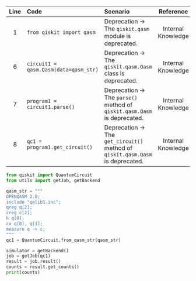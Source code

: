 | Line | Code | Scenario | Reference | Artifact | Refactoring |
| :--: | :--- | :------- | :-------: | :------- | :---------- |
| 1 | `from qiskit import qasm` | Deprecation -> The `qiskit.qasm` module is deprecated. | Internal Knowledge | `qiskit.qasm` | `from qiskit import QuantumCircuit` |
| 6 | `circuit1 = qasm.Qasm(data=qasm_str)` | Deprecation -> The `qiskit.qasm.Qasm` class is deprecated. | Internal Knowledge | `qiskit.qasm.Qasm` | `qc1 = QuantumCircuit.from_qasm_str(qasm_str)` |
| 7 | `program1 = circuit1.parse()` | Deprecation -> The `parse()` method of `qiskit.qasm.Qasm` is deprecated. | Internal Knowledge | `qiskit.qasm.Qasm.parse()` | |
| 8 | `qc1 = program1.get_circuit()` | Deprecation -> The `get_circuit()` method of `qiskit.qasm.Qasm` is deprecated. | Internal Knowledge | `qiskit.qasm.Qasm.get_circuit()` | |


```python
from qiskit import QuantumCircuit
from utils import getJob, getBackend

qasm_str = """
OPENQASM 2.0;
include "qelib1.inc";
qreg q[2];
creg c[2];
h q[0];
cx q[0], q[1];
measure q -> c;
"""
qc1 = QuantumCircuit.from_qasm_str(qasm_str)

simulator = getBackend()
job = getJob(qc1)
result = job.result()
counts = result.get_counts()
print(counts)
```